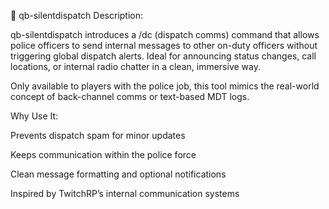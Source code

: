 📁 qb-silentdispatch
Description:

qb-silentdispatch introduces a /dc (dispatch comms) command that allows police officers to send internal messages to other on-duty officers without triggering global dispatch alerts. Ideal for announcing status changes, call locations, or internal radio chatter in a clean, immersive way.

Only available to players with the police job, this tool mimics the real-world concept of back-channel comms or text-based MDT logs.

Why Use It:

Prevents dispatch spam for minor updates

Keeps communication within the police force

Clean message formatting and optional notifications

Inspired by TwitchRP’s internal communication systems
